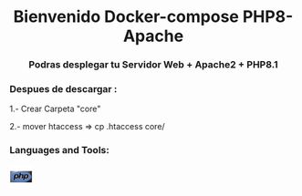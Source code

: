 <h1 align="center">Bienvenido Docker-compose PHP8-Apache</h1>
<h3 align="center">Podras desplegar tu Servidor Web + Apache2 + PHP8.1</h3>

<h3 align="left">Despues de descargar :</h3>
<p align="left">
1.- Crear Carpeta "core"
  
2.- mover  htaccess =>   cp .htaccess core/
</p>

<h3 align="left">Languages and Tools:</h3>
<p align="left"> <a href="https://www.php.net" target="_blank" rel="noreferrer"> <img src="https://raw.githubusercontent.com/devicons/devicon/master/icons/php/php-original.svg" alt="php" width="40" height="40"/> </a> </p>
